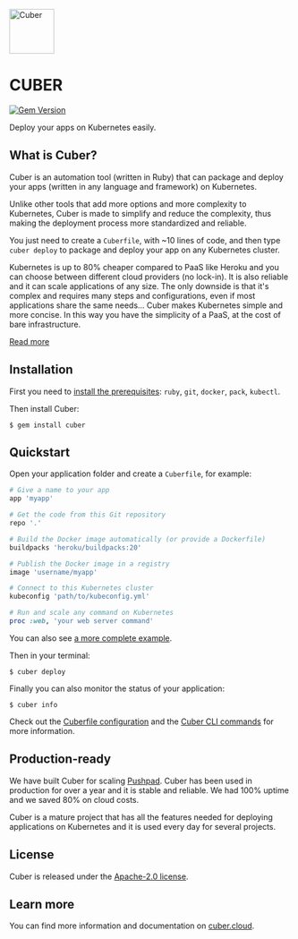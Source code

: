 <a href="https://cuber.cloud"><img src="https://cuber.cloud/assets/images/logo.svg" alt="Cuber" height="80" width="80"></a>
  
# CUBER

[![Gem Version](https://badge.fury.io/rb/cuber.svg)](https://badge.fury.io/rb/cuber)

Deploy your apps on Kubernetes easily.

## What is Cuber?

Cuber is an automation tool (written in Ruby) that can package and deploy your apps (written in any language and framework) on Kubernetes.

Unlike other tools that add more options and more complexity to Kubernetes, Cuber is made to simplify and reduce the complexity, thus making the deployment process more standardized and reliable.

You just need to create a `Cuberfile`, with ~10 lines of code, and then type `cuber deploy` to package and deploy your app on any Kubernetes cluster.

Kubernetes is up to 80% cheaper compared to PaaS like Heroku and you can choose between different cloud providers (no lock-in).
It is also reliable and it can scale applications of any size.
The only downside is that it's complex and requires many steps and configurations, even if most applications share the same needs...
Cuber makes Kubernetes simple and more concise.
In this way you have the simplicity of a PaaS, at the cost of bare infrastructure.

[Read more](https://cuber.cloud/docs/overview)

## Installation

First you need to [install the prerequisites](https://cuber.cloud/docs/installation): `ruby`, `git`, `docker`, `pack`, `kubectl`.

Then install Cuber:

```
$ gem install cuber
```

## Quickstart

Open your application folder and create a `Cuberfile`, for example:

```ruby
# Give a name to your app
app 'myapp'

# Get the code from this Git repository
repo '.'

# Build the Docker image automatically (or provide a Dockerfile)
buildpacks 'heroku/buildpacks:20'

# Publish the Docker image in a registry
image 'username/myapp'

# Connect to this Kubernetes cluster
kubeconfig 'path/to/kubeconfig.yml'

# Run and scale any command on Kubernetes
proc :web, 'your web server command'
```

You can also see [a more complete example](https://cuber.cloud/docs/quickstart).

Then in your terminal:

```
$ cuber deploy
```

Finally you can also monitor the status of your application:

```
$ cuber info
```

Check out the [Cuberfile configuration](https://cuber.cloud/docs/cuberfile) and the [Cuber CLI commands](https://cuber.cloud/docs/cli) for more information.

## Production-ready

We have built Cuber for scaling [Pushpad](https://pushpad.xyz). Cuber has been used in production for over a year and it is stable and reliable. We had 100% uptime and we saved 80% on cloud costs.

Cuber is a mature project that has all the features needed for deploying applications on Kubernetes and it is used every day for several projects.

## License

Cuber is released under the [Apache-2.0 license](https://opensource.org/licenses/Apache-2.0).

## Learn more

You can find more information and documentation on [cuber.cloud](https://cuber.cloud).


